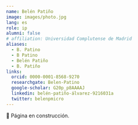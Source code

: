 ```yaml
---
name: Belén Patiño
image: images/photo.jpg
lang: es
role: ip
alumni: false
# affiliation: Universidad Complutense de Madrid
aliases:
  - B. Patino
  - B Patino
  - Belén Patiño
  - B. Patiño 
links:
  orcid: 0000-0001-8568-9270
  researchgate: Belen-Patino
  google-scholar: G20p_p8AAAAJ
  linkedin: belén-patiño-álvarez-9216031a
  twitter: belenpmicro
---
```


🚧 Página en construcción.
